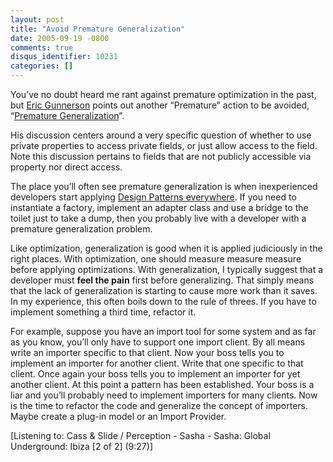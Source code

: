 ```yaml
---
layout: post
title: "Avoid Premature Generalization"
date: 2005-09-19 -0800
comments: true
disqus_identifier: 10231
categories: []
---
```

You’ve no doubt heard me rant against premature optimization in the
past, but [Eric Gunnerson](http://blogs.msdn.com/ericgu/) points out
another “Premature” action to be avoided, “[Premature
Generalization](http://blogs.msdn.com/ericgu/archive/2005/09/19/471327.aspx)”.

His discussion centers around a very specific question of whether to use
private properties to access private fields, or just allow access to the
field. Note this discussion pertains to fields that are not publicly
accessible via property nor direct access.

The place you’ll often see premature generalization is when
inexperienced developers start applying [Design Patterns
everywhere](http://haacked.com/archive/2005/05/31/3935.aspx). If you
need to instantiate a factory, implement an adapter class and use a
bridge to the toilet just to take a dump, then you probably live with a
developer with a premature generalization problem.

Like optimization, generalization is good when it is applied judiciously
in the right places. With optimization, one should measure measure
measure before applying optimizations. With generalization, I typically
suggest that a developer must **feel the pain** first before
generalizing. That simply means that the lack of generalization is
starting to cause more work than it saves. In my experience, this often
boils down to the rule of threes. If you have to implement something a
third time, refactor it.

For example, suppose you have an import tool for some system and as far
as you know, you’ll only have to support one import client. By all means
write an importer specific to that client. Now your boss tells you to
implement an importer for another client. Write that one specific to
that client. Once again your boss tells you to implement an importer for
yet another client. At this point a pattern has been established. Your
boss is a liar and you’ll probably need to implement importers for many
clients. Now is the time to refactor the code and generalize the concept
of importers. Maybe create a plug-in model or an Import Provider.

[Listening to: Cass & Slide / Perception - Sasha - Sasha: Global
Underground: Ibiza [2 of 2] (9:27)]

